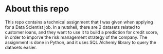 # About this repo

This repo contains a technical assignment that I was given when applying for a Data Scientist job.
In a nutshell, there are 3 datasets related to customer loans, and they want to use it to build a prediction for credit score, in order to imporve the risk management strategy of the company.
The assignment is done in Python, and it uses SQL Alchemy library to query the datasets easier.
